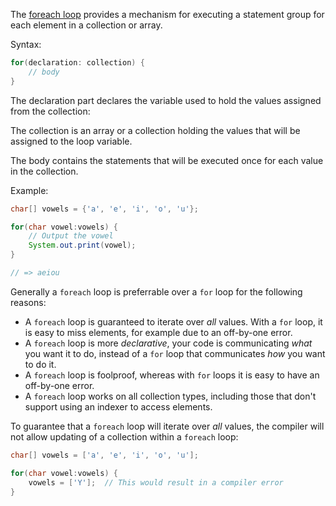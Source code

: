 The [foreach loop][foreach-loop] provides a mechanism for executing a statement group for each element in a collection or array.

Syntax:

```java
for(declaration: collection) {
    // body
}
```

The declaration part declares the variable used to hold the values assigned from the collection:

The collection is an array or a collection holding the values that will be assigned to the loop variable.

The body contains the statements that will be executed once for each value in the collection.

Example:

```java
char[] vowels = {'a', 'e', 'i', 'o', 'u'};

for(char vowel:vowels) {
    // Output the vowel
    System.out.print(vowel);
}

// => aeiou
```

Generally a `foreach` loop is preferrable over a `for` loop for the following reasons:

- A `foreach` loop is guaranteed to iterate over _all_ values. With a `for` loop, it is easy to miss elements, for example due to an off-by-one error.
- A `foreach` loop is more _declarative_, your code is communicating _what_ you want it to do, instead of a `for` loop that communicates _how_ you want to do it.
- A `foreach` loop is foolproof, whereas with `for` loops it is easy to have an off-by-one error.
- A `foreach` loop works on all collection types, including those that don't support using an indexer to access elements.

To guarantee that a `foreach` loop will iterate over _all_ values, the compiler will not allow updating of a collection within a `foreach` loop:

```java
char[] vowels = ['a', 'e', 'i', 'o', 'u'];

for(char vowel:vowels) {
    vowels = ['Y'];  // This would result in a compiler error
}
```

[foreach-loop]: https://docs.oracle.com/javase/tutorial/java/nutsandbolts/for.html

